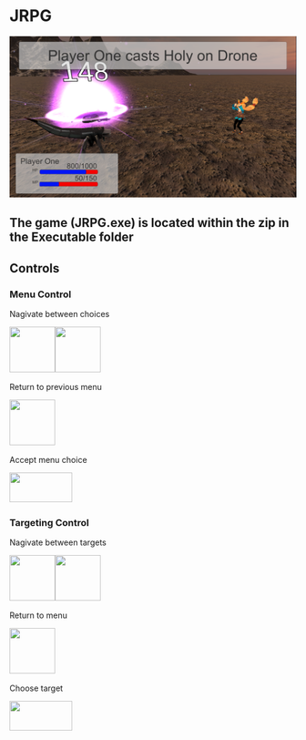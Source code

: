 # JRPG

![](https://raw.githubusercontent.com/DataEx/JRPG/master/Pics/JRPG_Pic.png)

## The game (JRPG.exe) is located within the zip in the Executable folder

## Controls

### Menu Control

 Nagivate between choices 
 
<img src="https://www.iconexperience.com/_img/v_collection_png/512x512/shadow/keyboard_key_up.png" width="80" height="80"><img src="https://www.iconexperience.com/_img/v_collection_png/512x512/shadow/keyboard_key_down.png" width="80" height="80">


Return to previous menu

<img src="https://www.iconexperience.com/_img/v_collection_png/512x512/shadow/keyboard_key_left.png" width="80" height="80"> 

Accept menu choice

<img src="http://weclipart.com/gimg/C91B075364A4E2A1/computer_key_Enter_T.png" width="110" height="52"> 


### Targeting Control

 Nagivate between targets 
 
<img src="https://www.iconexperience.com/_img/v_collection_png/512x512/shadow/keyboard_key_left.png" width="80" height="80"><img src="https://www.iconexperience.com/_img/v_collection_png/512x512/shadow/keyboard_key_right.png" width="80" height="80">

Return to menu 

<img src="https://image.spreadshirtmedia.com/image-server/v1/designs/10619249,width=178,height=178/escape-key-on-a-shirt.png" width="80" height="80"> 

Choose target

<img src="http://weclipart.com/gimg/C91B075364A4E2A1/computer_key_Enter_T.png" width="110" height="52"> 
